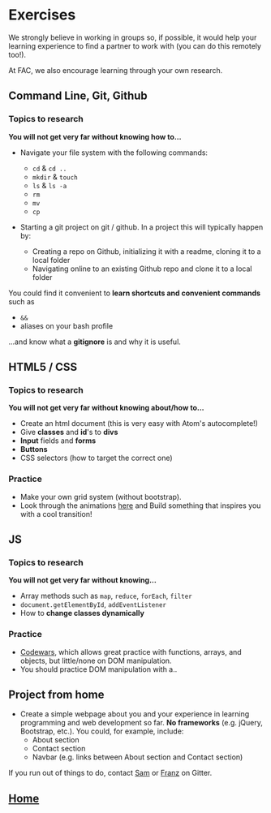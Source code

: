 # Exercises
We strongly believe in working in groups so, if possible, it would help your learning experience to find a partner to work with (you can do this remotely too!).

At FAC, we also encourage learning through your own research.

## Command Line, Git, Github

### Topics to research
**You will not get very far without knowing how to...**
* Navigate your file system with the following commands:
  * ``cd`` & ``cd ..``
  * ``mkdir`` & ``touch``
  *  ``ls`` & ``ls -a``
  *  ``rm``
  *  ``mv``
  *  ``cp``

* Starting a git project on git / github. In a project this will typically happen by:
  * Creating a repo on Github, initializing it with a readme, cloning it to a local folder
  * Navigating online to an existing Github repo and clone it to a local folder

You could find it convenient to **learn shortcuts and convenient commands** such as
  * ``&&``
  * aliases on your bash profile

...and know what a **gitignore** is and why it is useful.

## HTML5 / CSS
### Topics to research
**You will not get very far without knowing about/how to...**
* Create an html document (this is very easy with Atom's autocomplete!)
* Give **classes** and **id**'s to **divs**
* **Input** fields and **forms**
* **Buttons**
* CSS selectors (how to target the correct one)

### Practice
* Make your own grid system (without bootstrap).
* Look through the animations [here](http://www.w3schools.com/css/css3_animations.asp) and Build something that inspires you with a cool transition!

## JS
### Topics to research
**You will not get very far without knowing...**
* Array methods such as ``map``, ``reduce``, ``forEach``, ``filter``
* ``document.getElementById``, ``addEventListener``
* How to **change classes dynamically**

### Practice
* [Codewars](http://www.codewars.com), which allows great practice with functions, arrays, and objects, but little/none on DOM manipulation.
* You should practice DOM manipulation with a..

## Project from home
* Create a simple webpage about you and your experience in learning programming and web development so far. **No frameworks** (e.g. jQuery, Bootstrap, etc.). You could, for example, include:
  * About section
  * Contact section
  * Navbar (e.g. links between About section and Contact section)


If you run out of things to do, contact [Sam](https://github.com/shouston3) or [Franz](https://github.com/franzmoro) on Gitter.

## [Home](https://github.com/foundersandcoders/pre-course-materials/blob/master/README.md)

